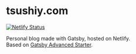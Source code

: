 # tsushiy.com

[![Netlify Status](https://api.netlify.com/api/v1/badges/6b2f5800-1017-43cf-882b-cbfa467be963/deploy-status)](https://app.netlify.com/sites/tsushiy/deploys)

Personal blog made with Gatsby, hosted on Netlify.  
Based on [Gatsby Advanced Starter](https://github.com/vagr9k/gatsby-advanced-starter/).
